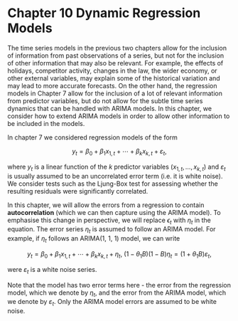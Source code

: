 # Chapter 10 Dynamic Regression Models
The time series models in the previous two chapters allow for the inclusion of information from past observations of a series, but not for the inclusion of other information that may also be relevant. For example, the effects of holidays, competitor activity, changes in the law, the wider economy, or other external variables, may explain some of the historical variation and may lead to more accurate forecasts. On the other hand, the regression models in Chapter 7 allow for the inclusion of a lot of relevant information from predictor variables, but do not allow for the subtle time series dynamics that can be handled with ARIMA models. In this chapter, we consider how to extend ARIMA models in order to allow other information to be included in the models.

In chapter 7 we considered regression models of the form

$$
y_t = \beta_0 + \beta_1 x_{1,t} + \cdots + \beta_kx_{k,t} + \varepsilon_t,
$$

where $y_t$ is a linear function of the $k$ predictor variables ($x_{1,t},\ldots, x_{k, t}$) and $\varepsilon_t$ is usually assumed to be an uncorrelated error term (i.e. it is white noise). We consider tests such as the Ljung-Box test for assessing whether the resulting residuals were significantly correlated.

In this chapter, we will allow the errors from a regression to contain **autocorrelation** (which we can then capture using the ARIMA model). To emphasise this change in perspective, we will replace $\epsilon_t$ with $\eta_t$ in the equation. The error series $\eta_t$ is assumed to follow an ARIMA model. For example, if $\eta_t$ follows an ARIMA(1, 1, 1) model, we can write

$$
y_t = \beta_0 + \beta_1x_{1, t} + \cdots + \beta_kx_{k, t} + \eta_t, \
(1-\theta_1B)(1-B)\eta_t = (1+\theta_1B)\varepsilon_t,
$$

were $\varepsilon_t$ is a white noise series.

Note that the model has two error terms here - the error from the regression model, which we denote by $\eta_t$, and the error from the ARIMA model, which we denote by $\varepsilon_t$. Only the ARIMA model errors are assumed to be white noise.
